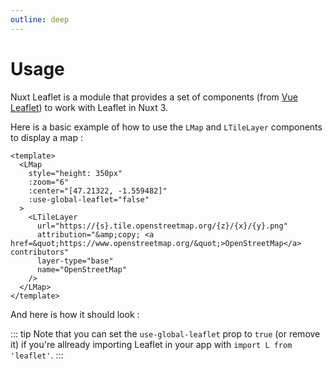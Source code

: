 ```yaml
---
outline: deep
---
```


# Usage

Nuxt Leaflet is a module that provides a set of components (from [Vue Leaflet](https://github.com/vue-leaflet/vue-leaflet)) to work with Leaflet in Nuxt 3.

Here is a basic example of how to use the `LMap` and `LTileLayer` components to display a map :

```vue
<template>
  <LMap
    style="height: 350px"
    :zoom="6"
    :center="[47.21322, -1.559482]"
    :use-global-leaflet="false"
  >
    <LTileLayer
      url="https://{s}.tile.openstreetmap.org/{z}/{x}/{y}.png"
      attribution="&amp;copy; <a href=&quot;https://www.openstreetmap.org/&quot;>OpenStreetMap</a> contributors"
      layer-type="base"
      name="OpenStreetMap"
    />
  </LMap>
</template>
```

And here is how it should look :

<script setup>
import "leaflet/dist/leaflet.css";
import { LMap, LTileLayer } from "@vue-leaflet/vue-leaflet";
import { onMounted } from 'vue';

onMounted(() => {
  import('leaflet')
})
</script>

<LMap style="height: 350px" :zoom="6" :center="[47.21322, -1.559482]">
  <LTileLayer
    url="https://{s}.tile.openstreetmap.org/{z}/{x}/{y}.png"
    attribution="&amp;copy; <a href=&quot;https://www.openstreetmap.org/&quot;>OpenStreetMap</a> contributors"
    layer-type="base"
    name="OpenStreetMap"
  />
</LMap>

::: tip
Note that you can set the `use-global-leaflet` prop to `true` (or remove it) if you're allready importing Leaflet in your app with `import L from 'leaflet'`.
:::
